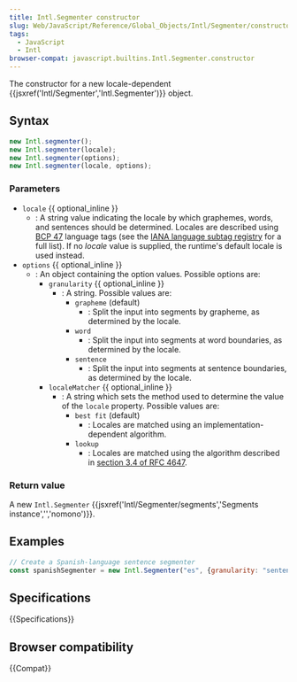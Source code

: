 ```yaml
---
title: Intl.Segmenter constructor
slug: Web/JavaScript/Reference/Global_Objects/Intl/Segmenter/constructor
tags:
  - JavaScript
  - Intl
browser-compat: javascript.builtins.Intl.Segmenter.constructor
---
```


The constructor for a new locale-dependent {{jsxref('Intl/Segmenter','Intl.Segmenter')}} object.

## Syntax

```js
new Intl.segmenter();
new Intl.segmenter(locale);
new Intl.segmenter(options);
new Intl.segmenter(locale, options);
```

### Parameters

- `locale` {{ optional_inline }}
  - : A string value indicating the locale by which graphemes, words, and sentences should be determined.  Locales are described using [BCP 47](https://datatracker.ietf.org/doc/html/bcp47) language tags (see the [IANA language subtag registry](https://www.iana.org/assignments/language-subtag-registry/language-subtag-registry) for a full list).  If no <var>locale</var> value is supplied, the runtime's default locale is used instead.
- `options` {{ optional_inline }}
  - : An object containing the option values.  Possible options are:
    - `granularity` {{ optional_inline }}
      - : A string.  Possible values are:
        - `grapheme` (default)
          - : Split the input into segments by grapheme, as determined by the locale.
        - `word`
          - : Split the input into segments at word boundaries, as determined by the locale.
        - `sentence`
          - : Split the input into segments at sentence boundaries, as determined by the locale.
    - `localeMatcher` {{ optional_inline }}
      - : A string which sets the method used to determine the value of the `locale` property.  Possible values are:
        - `best fit` (default)
          - : Locales are matched using an implementation-dependent algorithm.
        - `lookup`
          - : Locales are matched using the algorithm described in [section 3.4 of RFC 4647](https://datatracker.ietf.org/doc/html/rfc4647#section-3.4).


### Return value

A new `Intl.Segmenter` {{jsxref('Intl/Segmenter/segments','Segments instance','','nomono')}}.

## Examples

```js
// Create a Spanish-language sentence segmenter
const spanishSegmenter = new Intl.Segmenter("es", {granularity: "sentence"});
```

## Specifications

{{Specifications}}

## Browser compatibility

{{Compat}}
